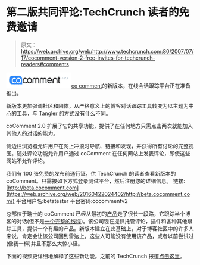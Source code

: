 # 第二版共同评论:TechCrunch 读者的免费邀请

> 原文：<https://web.archive.org/web/http://www.techcrunch.com:80/2007/07/17/cocomment-version-2-free-invites-for-techcrunch-readers#comments>

[![](img/902226630497211e43b4345101589511.png)](https://web.archive.org/web/20160422024402/http://www.cocomment.com/)[co comment](https://web.archive.org/web/20160422024402/http://www.crunchbase.com/company/cocomment/)的新版本，在线会话跟踪平台正在准备推出。

新版本更加强调社区和团体，从严格意义上的博客对话跟踪工具转变为以主题为中心的工具，与 [Tangler](https://web.archive.org/web/20160422024402/http://www.tangler.com/) 的方式没有什么不同。

coComment 2.0 扩展了它的共享功能，提供了在任何地方只需点击两次就能加入其他人的对话的能力。

侧边栏浏览器允许用户在网上冲浪时导航、链接和发现，并获得所有讨论的完整视图。随处评论功能允许用户通过 coComment 在任何网站上发表评论，即使这些网站不允许评论。

我们有 100 张免费的发布前通行证，供 TechCrunch 的读者查看新版本的 coComment。只需按如下方式登录测试平台，然后注册您的详细信息。
链接:[http://beta.cocomment.com](https://web.archive.org/web/20160422024402/http://beta.cocomment.com/)
平台用户名:betatester
平台密码:cocommentv2

总部位于瑞士的 coComment 已经从最初的[产品](https://web.archive.org/web/20160422024402/http://www.techcrunch.com/2006/02/04/cocomment-managing-user-blog-comments/)走了很长一段路，它跟踪半个博客的对话(但不是[一个完整的线程](https://web.archive.org/web/20160422024402/http://www.techcrunch.com/2006/07/20/cocomment-releases-key-new-functions/))。该公司现在提供托管评论，插件和各种其他跟踪工具，提供一个有趣的产品。新版本建立在此基础上，对于博客社区中的许多人来说，肯定会让该公司回到雷达上，这些人可能没有使用该产品，或者以前尝试过(像我一样)并且不那么大惊小怪。

下面的视频更详细地解释了这些新功能。之前的 TechCrunch 报道[点击这里](https://web.archive.org/web/20160422024402/http://www.techcrunch.com/tag/cocomment)。